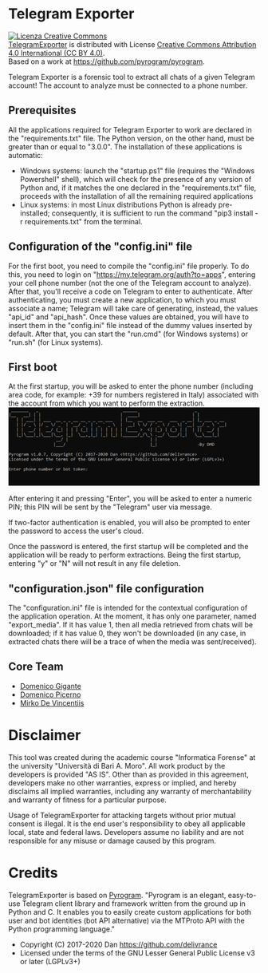 # Telegram Exporter

<a rel="license" href="http://creativecommons.org/licenses/by/4.0/"><img alt="Licenza Creative Commons" style="border-width:0" src="https://i.creativecommons.org/l/by/4.0/88x31.png" /></a><br /><span xmlns:dct="http://purl.org/dc/terms/" property="dct:title"><a xmlns:cc="http://creativecommons.org/ns#" href="https://github.com/TheF3n1x/TelegramExporter" property="cc:attributionName" rel="cc:attributionURL">TelegramExporter</a> is distributed with License <a rel="license" href="http://creativecommons.org/licenses/by/4.0/">Creative Commons Attribution 4.0 International (CC BY 4.0)</a>.<br />Based on a work at <a xmlns:dct="http://purl.org/dc/terms/" href="https://github.com/pyrogram/pyrogram" rel="dct:source">https://github.com/pyrogram/pyrogram</a>.

Telegram Exporter is a forensic tool to extract all chats of a given Telegram account!
The account to analyze must be connected to a phone number.

## Prerequisites
All the applications required for Telegram Exporter to work are declared in the "requirements.txt" file. 
The Python version, on the other hand, must be greater than or equal to "3.0.0".
The installation of these applications is automatic:
- Windows systems: launch the "startup.ps1" file (requires the "Windows Powershell" shell), which will check for the presence of any version of Python and, if it matches the one declared in the "requirements.txt" file, proceeds with the installation of all the remaining required applications
- Linux systems: in most Linux distributions Python is already pre-installed; consequently, it is sufficient to run the command "pip3 install -r requirements.txt" from the terminal.

## Configuration of the "config.ini" file
For the first boot, you need to compile the "config.ini" file properly.
To do this, you need to login on "https://my.telegram.org/auth?to=apps", entering your cell phone number (not the one of the Telegram account to analyze). 
After that, you'll receive a code on Telegram to enter to authenticate.
After authenticating, you must create a new application, to which you must associate a name; Telegram will take care of generating, instead, the values "api_id" and "api_hash".
Once these values are obtained, you will have to insert them in the "config.ini" file instead of the dummy values inserted by default.
After that, you can start the "run.cmd" (for Windows systems) or "run.sh" (for Linux systems).

## First boot
At the first startup, you will be asked to enter the phone number (including area code, for example: +39 for numbers registered in Italy) associated with the account from which you want to perform the extraction.
<img src="./documentation/images/enter_phone_number.png">
 
After entering it and pressing "Enter", you will be asked to enter a numeric PIN; this PIN will be sent by the "Telegram" user via message.
 
If two-factor authentication is enabled, you will also be prompted to enter the password to access the user's cloud.
 
Once the password is entered, the first startup will be completed and the application will be ready to perform extractions. Being the first startup, entering "y" or "N" will not result in any file deletion.

## "configuration.json" file configuration
The "configuration.ini" file is intended for the contextual configuration of the application operation.
At the moment, it has only one parameter, named "export_media". If it has value 1, then all media retrieved from chats will be downloaded; if it has value 0, they won't be downloaded (in any case, in extracted chats there will be a trace of when the media was sent/received).

## Core Team

- [Domenico Gigante](https://github.com/Domy976)
- [Domenico Picerno](https://github.com/Davaaam)
- [Mirko De Vincentiis](https://github.com/TheF3n1x)

# Disclaimer
This tool was created during the academic course "Informatica Forense" at the university "Università di Bari A. Moro".
All work product by the developers is provided "AS IS". Other than as provided in this agreement, developers make no other warranties, express or implied, and hereby disclaims all implied warranties, including any warranty of merchantability and warranty of fitness for a particular purpose.

Usage of TelegramExporter for attacking targets without prior mutual consent is illegal. It is the end user's responsibility to obey all applicable local, state and federal laws. Developers assume no liability and are not responsible for any misuse or damage caused by this program.
# Credits

TelegramExporter is based on [Pyrogram](https://docs.pyrogram.org/).
"Pyrogram is an elegant, easy-to-use Telegram client library and framework written from the ground up in Python and C. It enables you to easily create custom applications for both user and bot identities (bot API alternative) via the MTProto API with the Python programming language."

- Copyright (C) 2017-2020 Dan <https://github.com/delivrance>
- Licensed under the terms of the GNU Lesser General Public License v3 or later (LGPLv3+)
